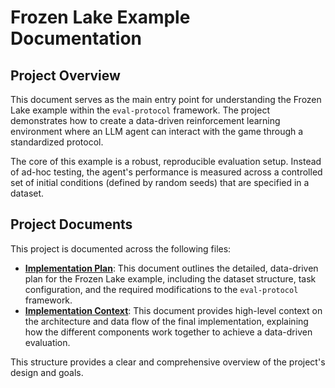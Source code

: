 # Frozen Lake Example Documentation

## Project Overview

This document serves as the main entry point for understanding the Frozen Lake example within the `eval-protocol` framework. The project demonstrates how to create a data-driven reinforcement learning environment where an LLM agent can interact with the game through a standardized protocol.

The core of this example is a robust, reproducible evaluation setup. Instead of ad-hoc testing, the agent's performance is measured across a controlled set of initial conditions (defined by random seeds) that are specified in a dataset.

## Project Documents

This project is documented across the following files:

-   **[Implementation Plan](./frozen_lake_plan.md)**: This document outlines the detailed, data-driven plan for the Frozen Lake example, including the dataset structure, task configuration, and the required modifications to the `eval-protocol` framework.
-   **[Implementation Context](./frozen_lake_context.md)**: This document provides high-level context on the architecture and data flow of the final implementation, explaining how the different components work together to achieve a data-driven evaluation.

This structure provides a clear and comprehensive overview of the project's design and goals.
